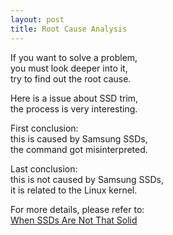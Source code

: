 ```yaml
---
layout: post
title: Root Cause Analysis
---
```


If you want to solve a problem,   
you must look deeper into it,   
try to find out the root cause.

Here is a issue about SSD trim,   
the process is very interesting.

First conclusion:   
this is caused by Samsung SSDs,   
the command got misinterpreted.

Last conclusion:   
this is not caused by Samsung SSDs,   
it is related to the Linux kernel.

For more details, please refer to:   
[When SSDs Are Not That Solid](https://www.algolia.com/blog/engineering/when-solid-state-drives-are-not-that-solid/)
